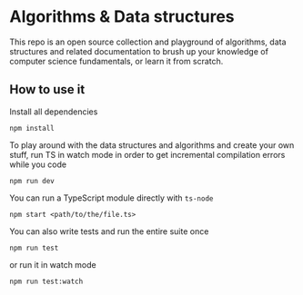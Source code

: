# Algorithms & Data structures

This repo is an open source collection and playground of algorithms, data structures and related documentation to brush up your knowledge of computer science fundamentals, or learn it from scratch.

## How to use it

Install all dependencies

```
npm install
```

To play around with the data structures and algorithms and create your own stuff, run TS in watch mode in order to get incremental compilation errors while you code

```
npm run dev
```

You can run a TypeScript module directly with `ts-node`

```
npm start <path/to/the/file.ts>
```

You can also write tests and run the entire suite once

```
npm run test
```

or run it in watch mode

```
npm run test:watch
```
